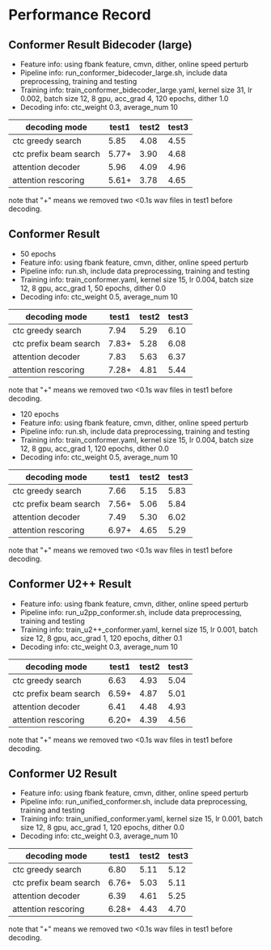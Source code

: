 # Performance Record

## Conformer Result Bidecoder (large)
* Feature info: using fbank feature, cmvn, dither, online speed perturb
* Pipeline info: run_conformer_bidecoder_large.sh, include data preprocessing, training and testing
* Training info: train_conformer_bidecoder_large.yaml, kernel size 31, lr 0.002, batch size 12, 8 gpu, acc_grad 4, 120 epochs, dither 1.0
* Decoding info: ctc_weight 0.3, average_num 10


| decoding mode                    | test1      | test2      | test3      |
|----------------------------------|------------|------------|------------|
| ctc greedy search                | 5.85       | 4.08       | 4.55       |
| ctc prefix beam search           | 5.77+      | 3.90       | 4.68       |
| attention decoder                | 5.96       | 4.09       | 4.96       |
| attention rescoring              | 5.61+      | 3.78       | 4.65       |

note that "+" means we removed two <0.1s wav files in test1 before decoding.



## Conformer Result


* 50 epochs
* Feature info: using fbank feature, cmvn, dither, online speed perturb
* Pipeline info: run.sh, include data preprocessing, training and testing
* Training info: train_conformer.yaml, kernel size 15, lr 0.004, batch size 12, 8 gpu, acc_grad 1, 50 epochs, dither 0.0
* Decoding info: ctc_weight 0.5, average_num 10


| decoding mode                    | test1      | test2      | test3      |
|----------------------------------|------------|------------|------------|
| ctc greedy search                | 7.94       | 5.29       | 6.10       |
| ctc prefix beam search           | 7.83+      | 5.28       | 6.08       |
| attention decoder                | 7.83       | 5.63       | 6.37       |
| attention rescoring              | 7.28+      | 4.81       | 5.44       |

note that "+" means we removed two <0.1s wav files in test1 before decoding.


* 120 epochs
* Feature info: using fbank feature, cmvn, dither, online speed perturb
* Pipeline info: run.sh, include data preprocessing, training and testing
* Training info: train_conformer.yaml, kernel size 15, lr 0.004, batch size 12, 8 gpu, acc_grad 1, 120 epochs, dither 0.0
* Decoding info: ctc_weight 0.5, average_num 10


| decoding mode                    | test1      | test2      | test3      |
|----------------------------------|------------|------------|------------|
| ctc greedy search                | 7.66       | 5.15       | 5.83       |
| ctc prefix beam search           | 7.56+      | 5.06       | 5.84       |
| attention decoder                | 7.49       | 5.30       | 6.02       |
| attention rescoring              | 6.97+      | 4.65       | 5.29       |

note that "+" means we removed two <0.1s wav files in test1 before decoding.




## Conformer U2++ Result

* Feature info: using fbank feature, cmvn, dither, online speed perturb
* Pipeline info: run_u2pp_conformer.sh, include data preprocessing, training and testing
* Training info: train_u2++_conformer.yaml, kernel size 15, lr 0.001, batch size 12, 8 gpu, acc_grad 1, 120 epochs, dither 0.1
* Decoding info: ctc_weight 0.3, average_num 10


| decoding mode                    | test1      | test2      | test3      |
|----------------------------------|------------|------------|------------|
| ctc greedy search                | 6.63       | 4.93       | 5.04       |
| ctc prefix beam search           | 6.59+      | 4.87       | 5.01       |
| attention decoder                | 6.41       | 4.48       | 4.93       |
| attention rescoring              | 6.20+      | 4.39       | 4.56       |

note that "+" means we removed two <0.1s wav files in test1 before decoding.



## Conformer U2 Result


* Feature info: using fbank feature, cmvn, dither, online speed perturb
* Pipeline info: run_unified_conformer.sh, include data preprocessing, training and testing
* Training info: train_unified_conformer.yaml, kernel size 15, lr 0.001, batch size 12, 8 gpu, acc_grad 1, 120 epochs, dither 0.0
* Decoding info: ctc_weight 0.3, average_num 10


| decoding mode                    | test1      | test2      | test3      |
|----------------------------------|------------|------------|------------|
| ctc greedy search                | 6.80       | 5.11       | 5.12       |
| ctc prefix beam search           | 6.76+      | 5.03       | 5.11       |
| attention decoder                | 6.39       | 4.61       | 5.25       |
| attention rescoring              | 6.28+      | 4.43       | 4.70       |

note that "+" means we removed two <0.1s wav files in test1 before decoding.

